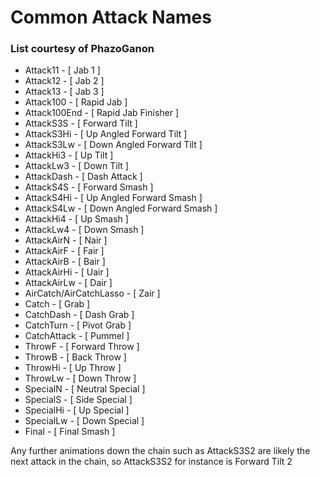 # Common Attack Names
### List courtesy of PhazoGanon

- Attack11 - [ Jab 1 ]
- Attack12 - [ Jab 2 ]
- Attack13 - [ Jab 3 ]
- Attack100 - [ Rapid Jab ]
- Attack100End - [ Rapid Jab Finisher ]
- AttackS3S - [ Forward Tilt ]
- AttackS3Hi - [ Up Angled Forward Tilt ]
- AttackS3Lw - [ Down Angled Forward Tilt ]
- AttackHi3 - [ Up Tilt ]
- AttackLw3 - [ Down Tilt ]
- AttackDash - [ Dash Attack ]
- AttackS4S - [ Forward Smash ]
- AttackS4Hi - [ Up Angled Forward Smash ]
- AttackS4Lw - [ Down Angled Forward Smash ]
- AttackHi4 - [ Up Smash ]
- AttackLw4 - [ Down Smash ]
- AttackAirN - [ Nair ]
- AttackAirF - [ Fair ]
- AttackAirB - [ Bair ]
- AttackAirHi - [ Uair ]
- AttackAirLw - [ Dair ]
- AirCatch/AirCatchLasso - [ Zair ]
- Catch - [ Grab ]
- CatchDash - [ Dash Grab ]
- CatchTurn - [ Pivot Grab ]
- CatchAttack - [ Pummel ]
- ThrowF - [ Forward Throw ]
- ThrowB - [ Back Throw ]
- ThrowHi - [ Up Throw ]
- ThrowLw - [ Down Throw ]
- SpecialN - [ Neutral Special ]
- SpecialS - [ Side Special ]
- SpecialHi - [ Up Special ]
- SpecialLw - [ Down Special ]
- Final - [ Final Smash ]

Any further animations down the chain such as AttackS3S2 are likely the next attack in the chain, so AttackS3S2 for instance is Forward Tilt 2

